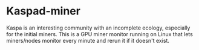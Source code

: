 # Kaspad-miner
Kaspa is an interesting community with an incomplete ecology, especially for the initial miners. This is a GPU miner monitor running on Linux that lets miners/nodes monitor every minute and rerun it if it doesn't exist.
